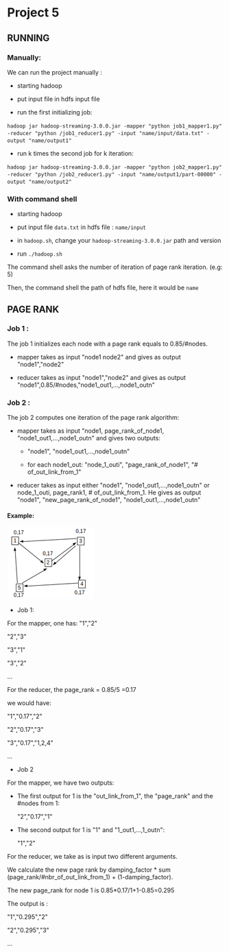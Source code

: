 # Project 5

## RUNNING

### Manually:

We can run the project manually : 

- starting hadoop

- put input file in hdfs input file

- run the first initializing job:

`hadoop jar hadoop-streaming-3.0.0.jar -mapper "python job1_mapper1.py" -reducer "python /job1_reducer1.py" -input "name/input/data.txt" -output "name/output1"`

- run k times the second job for k iteration:

`hadoop jar hadoop-streaming-3.0.0.jar -mapper "python job2_mapper1.py" -reducer "python /job2_reducer1.py" -input "name/output1/part-00000" -output "name/output2"`

### With command shell

- starting hadoop

- put input file `data.txt` in hdfs file : `name/input`

- in `hadoop.sh`, change your `hadoop-streaming-3.0.0.jar` path and version

- run `./hadoop.sh`

The command shell asks the number of iteration of page rank iteration. (e.g: 5)

Then, the command shell the path of hdfs file, here it would be `name`




## PAGE RANK

### Job 1 :

The job 1 initializes each node with a page rank equals to 0.85/#nodes.

- mapper takes as input "node1 node2" and gives as output "node1","node2"

- reducer takes as input "node1","node2" and gives as output 
"node1",0.85/#nodes,"node1_out1,...,node1_outn"



### Job 2 :

The job 2 computes one iteration of the page rank algorithm:

- mapper takes as input "node1, page_rank_of_node1, "node1_out1,...,node1_outn" and gives two outputs:

	- "node1", "node1_out1,...,node1_outn" 
  
  - for each node1_out:
      "node_1_outi", "page_rank_of_node1", "# of_out_link_from_1"
      
 - reducer takes as input either  "node1", "node1_out1,...,node1_outn"  or node_1_outi, page_rank1, # of_out_link_from_1.
   He gives as output "node1", "new_page_rank_of_node1", "node1_out1,...,node1_outn" 
   
#### Example:

![alt text](https://github.com/louisv123/Hadoop_Project/blob/master/Project_5/Picture/Capture1.png?raw=true)

 - Job 1:
 
For the mapper, one has:
"1","2"

"2","3"

"3","1"

"3","2"

...

For the reducer, the page_rank = 0.85/5 =0.17

we would have:

"1","0.17","2"

"2","0.17","3"

"3","0.17","1,2,4"

...

  - Job 2
 
 For the mapper, we have two outputs:
 
  - The first output for 1 is the "out_link_from_1", the "page_rank" and the #nodes from 1:
  	
	"2","0.17","1"
	
  - The second output for 1 is "1" and "1_out1,...,1_outn":
  	
	"1","2"
 
 For the reducer, we take as is input two different arguments.
 
 We calculate the new page rank by damping_factor * sum (page_rank/#nbr_of_out_link_from_1) + (1-damping_factor). 
 
 The new page_rank for node 1 is 0.85*0.17/1+1-0.85=0.295
 
 The output is :
 
 "1","0.295","2"
 
 "2","0.295","3"
 
 ...
